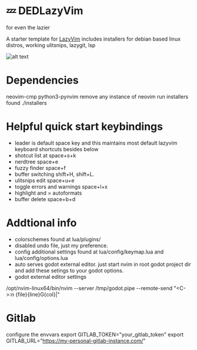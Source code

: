 # 💤 DEDLazyVim
for even the lazier

A starter template for [LazyVim](https://github.com/LazyVim/LazyVim)
includes installers for debian based linux distros, working ulitsnips, lazygit, lsp

![alt text](https://github.com/dfosterj/dedneovim/blob/main/.preview.png?raw=true)

# Dependencies
neovim-cmp
python3-pynvim
remove any instance of neovim
run installers found ./installers


# Helpful quick start keybindings
* leader is default space key and this maintains most default lazyvim keyboard shortcuts besides below
* shotcut list at space+s+k
* nerdtree space+e
* fuzzy finder space+f
* buffer switching shift+H, shift+L.
* ulitsnips edit space+u+e
* toggle errors and warnings space+l+x
* highlight and = autoformats
* buffer delete space+b+d


# Addtional info
* colorschemes found at lua/plugins/
* disabled undo file, just my preference. 
* config additional settings found at lua/config/keymap.lua and lua/config/options.lua
* auto serves godot external editor. just start nvim in root godot project dir and add these setings to your godot options.
* godot external editor settings

/opt/nvim-linux64/bin/nvim
--server /tmp/godot.pipe --remote-send "<C-\><C-N>:n {file}<CR>{line}G{col}|" 

# Gitlab
configure the envvars
export GITLAB_TOKEN="your_gitlab_token"
export GITLAB_URL="https://my-personal-gitlab-instance.com/"
